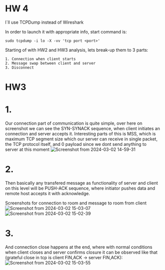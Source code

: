 # HW 4

I`ll use TCPDump instead of Wireshark

In order to launch it with appropriate info, start command is:
```
sudo tcpdump -i lo -X -vv 'tcp port <port>'
```

Starting of with HW2 and HW3 analysis, lets break-up them to 3 parts:
```
1. Connection when client starts
2. Message swap between client and server
3. Disconnect
```

# HW3

# 1.
Our connection part of communication is quite simple, over here on screenshot we can see the SYN-SYNACK sequence, when client initiates an
connection and server accepts it. Interesting parts of this is MSS, which is maximum TCP segment size which our server can receive in single packet,
the TCP protocol itself, and 0 payload since we dont send anything to server at this moment
![Screenshot from 2024-03-02 14-59-31](https://github.com/AvangardAA/KSE_CST/assets/70914823/4afac19c-bd17-4d51-beb5-14ec51ea1062)

# 2.
Then basically any transfered message as functionality of server and client on this level will be PUSH-ACK sequence, where initiator pushes data and remote host accepts it with acknowledge.

Screenshots for connection to room and message to room from client
![Screenshot from 2024-03-02 15-03-07](https://github.com/AvangardAA/KSE_CST/assets/70914823/6cdd70b3-7271-46b3-a92d-d3c2369027df)
![Screenshot from 2024-03-02 15-02-39](https://github.com/AvangardAA/KSE_CST/assets/70914823/4b7ffdfb-9a49-4abb-af32-f667b910c83b)

# 3.
And connection close happens at the end, where with normal conditions when client closes and server confirms closure it can be observed like that (grateful close in tcp is client FIN,ACK -> server FIN,ACK):
![Screenshot from 2024-03-02 15-03-55](https://github.com/AvangardAA/KSE_CST/assets/70914823/77d5eebc-9136-447f-8669-c9f1e086db1a)


